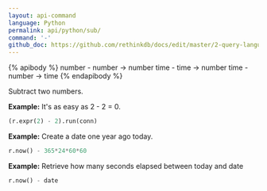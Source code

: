 ```yaml
---
layout: api-command 
language: Python
permalink: api/python/sub/
command: '-'
github_doc: https://github.com/rethinkdb/docs/edit/master/2-query-language/api/python/math-and-logic/sub.md
---
```


{% apibody %}
number - number → number
time - time → number
time - number → time
{% endapibody %}

Subtract two numbers.

__Example:__ It's as easy as 2 - 2 = 0.

```py
(r.expr(2) - 2).run(conn)
```


__Example:__ Create a date one year ago today.

```py
r.now() - 365*24*60*60
```


__Example:__ Retrieve how many seconds elapsed between today and date

```py
r.now() - date
```

